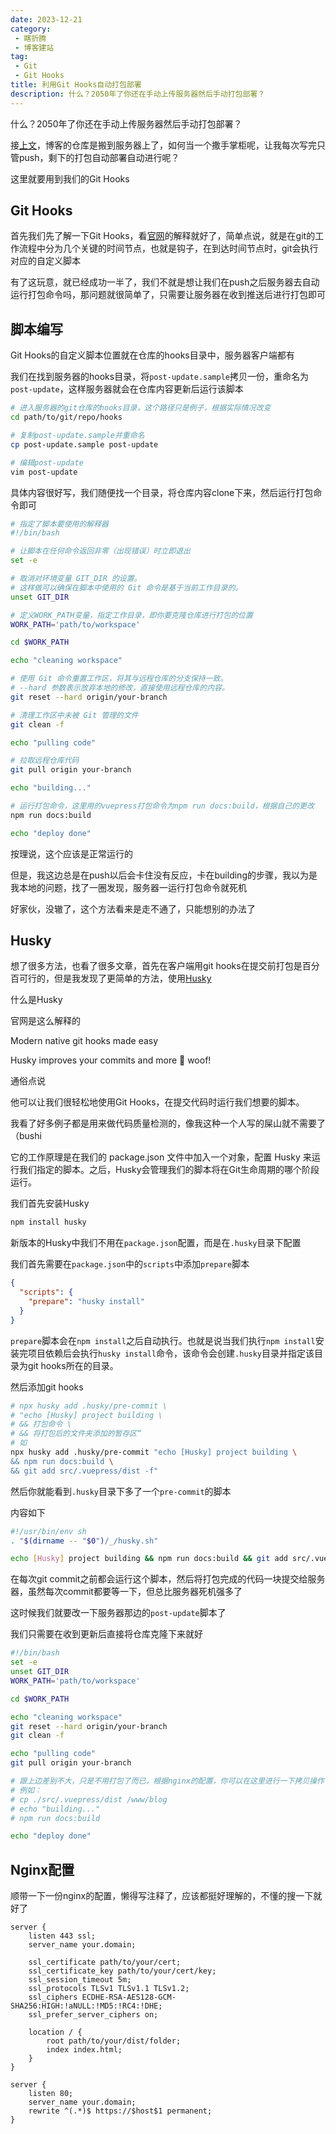 ```yaml
---
date: 2023-12-21
category:
 - 瞎折腾
 - 博客建站
tag:
 - Git
 - Git Hooks
title: 利用Git Hooks自动打包部署
description: 什么？2050年了你还在手动上传服务器然后手动打包部署？
---
```


什么？2050年了你还在手动上传服务器然后手动打包部署？

<!-- more -->

接[上文](Git部署私服)，博客的仓库是搬到服务器上了，如何当一个撒手掌柜呢，让我每次写完只管push，剩下的打包自动部署自动进行呢？

这里就要用到我们的Git Hooks

## Git Hooks

首先我们先了解一下Git Hooks，看[官网](https://git-scm.com/book/zh/v2/%E8%87%AA%E5%AE%9A%E4%B9%89-Git-Git-%E9%92%A9%E5%AD%90)的解释就好了，简单点说，就是在git的工作流程中分为几个关键的时间节点，也就是钩子，在到达时间节点时，git会执行对应的自定义脚本

有了这玩意，就已经成功一半了，我们不就是想让我们在push之后服务器去自动运行打包命令吗，那问题就很简单了，只需要让服务器在收到推送后进行打包即可

## 脚本编写

Git Hooks的自定义脚本位置就在仓库的hooks目录中，服务器客户端都有

我们在找到服务器的hooks目录，将`post-update.sample`拷贝一份，重命名为`post-update`，这样服务器就会在仓库内容更新后运行该脚本

```sh
# 进入服务器的git仓库的hooks目录，这个路径只是例子，根据实际情况改变
cd path/to/git/repo/hooks

# 复制post-update.sample并重命名
cp post-update.sample post-update

# 编辑post-update
vim post-update
```

具体内容很好写，我们随便找一个目录，将仓库内容clone下来，然后运行打包命令即可

```sh
# 指定了脚本要使用的解释器
#!/bin/bash

# 让脚本在任何命令返回非零（出现错误）时立即退出
set -e

# 取消对环境变量 GIT_DIR 的设置。
# 这样做可以确保在脚本中使用的 Git 命令是基于当前工作目录的。
unset GIT_DIR

# 定义WORK_PATH变量，指定工作目录，即你要克隆仓库进行打包的位置
WORK_PATH='path/to/workspace'

cd $WORK_PATH

echo "cleaning workspace"

# 使用 Git 命令重置工作区，将其与远程仓库的分支保持一致。
# --hard 参数表示放弃本地的修改，直接使用远程仓库的内容。
git reset --hard origin/your-branch

# 清理工作区中未被 Git 管理的文件
git clean -f

echo "pulling code"

# 拉取远程仓库代码
git pull origin your-branch

echo "building..."

# 运行打包命令，这里用的vuepress打包命令为npm run docs:build，根据自己的更改
npm run docs:build

echo "deploy done"                                   
```

按理说，这个应该是正常运行的

但是，我这边总是在push以后会卡住没有反应，卡在building的步骤，我以为是我本地的问题，找了一圈发现，服务器一运行打包命令就死机

好家伙，没辙了，这个方法看来是走不通了，只能想别的办法了

## Husky

想了很多方法，也看了很多文章，首先在客户端用git hooks在提交前打包是百分百可行的，但是我发现了更简单的方法，使用[Husky](https://github.com/typicode/husky)

什么是Husky

官网是这么解释的

Modern native git hooks made easy

Husky improves your commits and more 🐶 woof!

通俗点说

他可以让我们很轻松地使用Git Hooks，在提交代码时运行我们想要的脚本。

我看了好多例子都是用来做代码质量检测的，像我这种一个人写的屎山就不需要了（bushi

它的工作原理是在我们的 package.json 文件中加入一个对象，配置 Husky 来运行我们指定的脚本。之后，Husky会管理我们的脚本将在Git生命周期的哪个阶段运行。

我们首先安装Husky

```sh
npm install husky
```

新版本的Husky中我们不用在`package.json`配置，而是在`.husky`目录下配置

我们首先需要在`package.json`中的`scripts`中添加`prepare`脚本

```json
{
  "scripts": {
    "prepare": "husky install"
  }
}
```

`prepare`脚本会在`npm install`之后自动执行。也就是说当我们执行`npm install`安装完项目依赖后会执行`husky install`命令，该命令会创建`.husky`目录并指定该目录为git hooks所在的目录。

然后添加git hooks

```sh
# npx husky add .husky/pre-commit \
# "echo [Husky] project building \
# && 打包命令 \
# && 将打包后的文件夹添加的暂存区“
# 如
npx husky add .husky/pre-commit "echo [Husky] project building \
&& npm run docs:build \
&& git add src/.vuepress/dist -f"
```

然后你就能看到`.husky`目录下多了一个`pre-commit`的脚本

内容如下

```sh
#!/usr/bin/env sh
. "$(dirname -- "$0")/_/husky.sh"

echo [Husky] project building && npm run docs:build && git add src/.vuepress/dist -f
```

在每次git commit之前都会运行这个脚本，然后将打包完成的代码一块提交给服务器，虽然每次commit都要等一下，但总比服务器死机强多了

这时候我们就要改一下服务器那边的`post-update`脚本了

我们只需要在收到更新后直接将仓库克隆下来就好

```sh
#!/bin/bash
set -e
unset GIT_DIR
WORK_PATH='path/to/workspace'

cd $WORK_PATH

echo "cleaning workspace"
git reset --hard origin/your-branch
git clean -f

echo "pulling code"
git pull origin your-branch

# 跟上边差别不大，只是不用打包了而已，根据nginx的配置，你可以在这里进行一下拷贝操作
# 例如：
# cp ./src/.vuepress/dist /www/blog
# echo "building..."
# npm run docs:build

echo "deploy done"                                   
```

## Nginx配置

顺带一下一份nginx的配置，懒得写注释了，应该都挺好理解的，不懂的搜一下就好了

```nginx
server {    
    listen 443 ssl;
    server_name your.domain; 

    ssl_certificate path/to/your/cert;
    ssl_certificate_key path/to/your/cert/key;
    ssl_session_timeout 5m;
    ssl_protocols TLSv1 TLSv1.1 TLSv1.2; 
    ssl_ciphers ECDHE-RSA-AES128-GCM-SHA256:HIGH:!aNULL:!MD5:!RC4:!DHE; 
    ssl_prefer_server_ciphers on;

    location / {
        root path/to/your/dist/folder;
        index index.html;
    }
}

server {
    listen 80;
    server_name your.domain;
    rewrite ^(.*)$ https://$host$1 permanent;
}
```